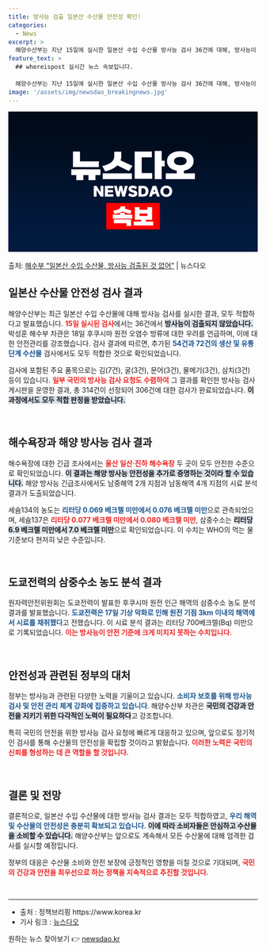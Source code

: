 ```yaml
---
title: 방사능 검출 일본산 수산물 안전성 확인!
categories:
  - News
excerpt: >
  해양수산부는 지난 15일에 실시한 일본산 수입 수산물 방사능 검사 36건에 대해, 방사능이 검출된 수산물은 …
feature_text: >
  ## whereispost 실시간 뉴스 속보입니다.

  해양수산부는 지난 15일에 실시한 일본산 수입 수산물 방사능 검사 36건에 대해, 방사능이 검출된 수산물은 …
image: '/assets/img/newsdao_breakingnews.jpg'
---
```


![뉴스다오 속보](/assets/img/newsdao_breakingnews.jpg)

<p>출처: <a href="https://newsdao.kr/2833" rel="dofollow">해수부 “일본산 수입 수산물, 방사능 검출된 것 없어”</a> | 뉴스다오</p>

<h2 data-ke-size="size26">일본산 수산물 안전성 검사 결과</h2>

<p data-ke-size="size16">해양수산부는 최근 일본산 수입 수산물에 대해 방사능 검사를 실시한 결과, 모두 적합하다고 발표했습니다. <b><span style="color: #ee2323;">15일 실시된 검사</span></b>에서는 36건에서 <b><span style="background-color: #21538527;">방사능이 검출되지 않았습니다.</span></b> 박성훈 해수부 차관은 18일 후쿠시마 원전 오염수 방류에 대한 우려를 언급하며, 이에 대한 안전관리를 강조했습니다. 검사 결과에 따르면, 추가된 <b><span style="color: #1a5490;">54건과 72건의 생산 및 유통 단계 수산물</span></b> 검사에서도 모두 적합한 것으로 확인되었습니다.</p> 

<p data-ke-size="size16">검사에 포함된 주요 품목으로는 김(7건), 굴(3건), 문어(3건), 물메기(3건), 삼치(3건) 등이 있습니다. <b><span style="color: #ee2323;">일부 국민의 방사능 검사 요청도 수렴하여</span></b> 그 결과를 확인한 방사능 검사 게시판을 운영한 결과, 총 314건이 선정되어 306건에 대한 검사가 완료되었습니다. <b><span style="background-color: #21538527;">이 과정에서도 모두 적합 판정을 받았습니다.</span></b></p>

<p data-ke-size="size16">&nbsp;</p>

<h2 data-ke-size="size26">해수욕장과 해양 방사능 검사 결과</h2>

<p data-ke-size="size16">해수욕장에 대한 긴급 조사에서는 <b><span style="color: #ee2323;">울산 일산·진하 해수욕장</span></b> 두 곳이 모두 안전한 수준으로 확인되었습니다. <b><span style="background-color: #21538527;">이 결과는 해양 방사능 안전성을 추가로 증명하는 것이라 할 수 있습니다.</span></b> 해양 방사능 긴급조사에서도 남중해역 2개 지점과 남동해역 4개 지점의 시료 분석 결과가 도출되었습니다.</p>

<p data-ke-size="size16">세슘134의 농도는 <b><span style="color: #1a5490;">리터당 0.069 베크렐 미만에서 0.076 베크렐 미만</span></b>으로 관측되었으며, 세슘137은 <b><span style="color: #ee2323;">리터당 0.077 베크렐 미만에서 0.080 베크렐 미만</span></b>, 삼중수소는 <b><span style="background-color: #21538527;">리터당 6.9 베크렐 미만에서 7.0 베크렐 미만</span></b>으로 확인되었습니다. 이 수치는 WHO의 먹는 물 기준보다 현저히 낮은 수준입니다.</p>

<p data-ke-size="size16">&nbsp;</p>

<h2 data-ke-size="size26">도쿄전력의 삼중수소 농도 분석 결과</h2>

<p data-ke-size="size16">원자력안전위원회는 도쿄전력이 발표한 후쿠시마 원전 인근 해역의 삼중수소 농도 분석 결과를 발표했습니다. <b><span style="color: #1a5490;">도쿄전력은 17일 기상 악화로 인해 원전 기점 3km 이내의 해역에서 시료를 채취했다</span></b>고 전했습니다. 이 시료 분석 결과는 리터당 700베크렐(Bq) 미만으로 기록되었습니다. <b><span style="color: #ee2323;">이는 방사능이 안전 기준에 크게 미치지 못하는 수치입니다.</span></b></p>

<p data-ke-size="size16">&nbsp;</p>

<h2 data-ke-size="size26">안전성과 관련된 정부의 대처</h2>

<p data-ke-size="size16">정부는 방사능과 관련된 다양한 노력을 기울이고 있습니다. <b><span style="color: #1a5490;">소비자 보호를 위해 방사능 검사 및 안전 관리 체계 강화에 집중하고 있습니다</span></b>. 해양수산부 차관은 <b><span style="background-color: #21538527;">국민의 건강과 안전을 지키기 위한 다각적인 노력이 필요하다</span></b>고 강조합니다.</p>

<p data-ke-size="size16">특히 국민의 안전을 위한 방사능 검사 요청에 빠르게 대응하고 있으며, 앞으로도 정기적인 검사를 통해 수산물의 안전성을 확립할 것이라고 밝혔습니다. <b><span style="color: #ee2323;">이러한 노력은 국민의 신뢰를 형성하는 데 큰 역할을 할 것입니다.</span></b></p>

<p data-ke-size="size16">&nbsp;</p>

<h2 data-ke-size="size26">결론 및 전망</h2>

<p data-ke-size="size16">결론적으로, 일본산 수입 수산물에 대한 방사능 검사 결과는 모두 적합하였고, <b><span style="color: #1a5490;">우리 해역 및 수산물의 안전성은 충분히 확보되고 있습니다</span></b>. <b><span style="background-color: #21538527;">이에 따라 소비자들은 안심하고 수산물을 소비할 수 있습니다.</span></b> 해양수산부는 앞으로도 계속해서 모든 수산물에 대해 엄격한 검사를 실시할 예정입니다.</p>

<p data-ke-size="size16">정부의 대응은 수산물 소비와 안전 보장에 긍정적인 영향을 미칠 것으로 기대되며, <b><span style="color: #ee2323;">국민의 건강과 안전을 최우선으로 하는 정책을 지속적으로 추진할 것입니다.</span></b></p>

<p data-ke-size="size16">&nbsp;</p>

<hr>

<ul>
<li>출처 : 정책브리핑 https://www.korea.kr</li>
<li>기사 링크 : <a href="https://newsdao.kr/2833">뉴스다오</a></li>
</ul> 

원하는 뉴스 찾아보기 👉 <a href="https://newsdao.kr" rel="dofollow">newsdao.kr</a>


